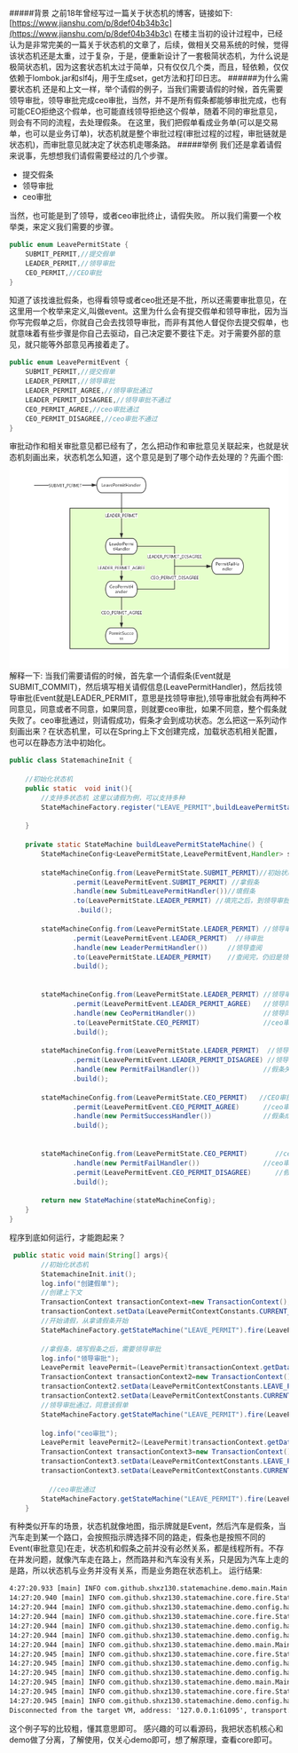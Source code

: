 #####背景
之前18年曾经写过一篇关于状态机的博客，链接如下:
 [https://www.jianshu.com/p/8def04b34b3c](https://www.jianshu.com/p/8def04b34b3c)
在楼主当初的设计过程中，已经认为是非常完美的一篇关于状态机的文章了，后续，做相关交易系统的时候，觉得该状态机还是太重，过于复杂，于是，便重新设计了一套极简状态机，为什么说是极简状态机，因为这套状态机太过于简单，只有仅仅几个类，而且，轻依赖，仅仅依赖于lombok.jar和slf4j，用于生成set，get方法和打印日志。
######为什么需要状态机
 还是和上文一样，举个请假的例子，当我们需要请假的时候，首先需要领导审批，领导审批完成ceo审批，当然，并不是所有假条都能够审批完成，也有可能CEO拒绝这个假单，也可能直线领导拒绝这个假单，随着不同的审批意见，则会有不同的流程，去处理假条。
在这里，我们把假单看成业务单(可以是交易单，也可以是业务订单)，状态机就是整个审批过程(审批过程的过程，审批链就是状态机)，而审批意见就决定了状态机走哪条路。
#####举例
我们还是拿着请假来说事，先想想我们请假需要经过的几个步骤。
* 提交假条
* 领导审批
* ceo审批


当然，也可能是到了领导，或者ceo审批终止，请假失败。
所以我们需要一个枚举类，来定义我们需要的步骤。
```java
public enum LeavePermitState {
    SUBMIT_PERMIT,//提交假单
    LEADER_PERMIT,//领导审批
    CEO_PERMIT,//CEO审批
}
```
知道了该找谁批假条，也得看领导或者ceo批还是不批，所以还需要审批意见，在这里用一个枚举来定义,叫做event。这里为什么会有提交假单和领导审批，因为当你写完假单之后，你就自己会去找领导审批，而非有其他人督促你去提交假单，也就意味着有些步骤是你自己去驱动，自己决定要不要往下走。对于需要外部的意见，就只能等外部意见再接着走了。
```java
public enum LeavePermitEvent {
    SUBMIT_PERMIT,//提交假单
    LEADER_PERMIT,//领导审批
    LEADER_PERMIT_AGREE,//领导审批通过
    LEADER_PERMIT_DISAGREE,//领导审批不通过
    CEO_PERMIT_AGREE,//ceo审批通过
    CEO_PERMIT_DISAGREE,//ceo审批不通过
}
```
审批动作和相关审批意见都已经有了，怎么把动作和审批意见关联起来，也就是状态机刻画出来，状态机怎么知道，这个意见是到了哪个动作去处理的？先画个图:
![未命名文件 (15).png](./doc/demo.png)
解释一下:
当我们需要请假的时候，首先拿一个请假条(Event就是SUBMIT_COMMIT)，然后填写相关请假信息(LeavePermitHandler)，然后找领导审批(Event就是LEADER_PERMIT，意思是找领导审批),领导审批就会有两种不同意见，同意或者不同意，如果同意，则就要ceo审批，如果不同意，整个假条就失败了。ceo审批通过，则请假成功，假条才会到成功状态。怎么把这一系列动作刻画出来？在状态机里，可以在Spring上下文创建完成，加载状态机相关配置，也可以在静态方法中初始化。
```java
public class StatemachineInit {

    //初始化状态机
    public static  void init(){
        //支持多状态机 这里以请假为例，可以支持多种
        StateMachineFactory.register("LEAVE_PERMIT",buildLeavePermitStateMachine());

    }

    private static StateMachine buildLeavePermitStateMachine() {
        StateMachineConfig<LeavePermitState,LeavePermitEvent,Handler> stateMachineConfig=new StateMachineConfig();

        stateMachineConfig.from(LeavePermitState.SUBMIT_PERMIT)//初始状态，提交假单
                .permit(LeavePermitEvent.SUBMIT_PERMIT) //拿假条
                .handle(new SubmitLeavePermitHandler())//填假条
                .to(LeavePermitState.LEADER_PERMIT) //填完之后，到领导审批
                 .build();

        stateMachineConfig.from(LeavePermitState.LEADER_PERMIT) //领导审批
                .permit(LeavePermitEvent.LEADER_PERMIT)  //待审批
                .handle(new LeaderPermitHandler())     //领导查阅
                .to(LeavePermitState.LEADER_PERMIT)    //查阅完，仍旧是领导审批状态
                .build();


        stateMachineConfig.from(LeavePermitState.LEADER_PERMIT) //领导审批
                .permit(LeavePermitEvent.LEADER_PERMIT_AGREE)   //领导同意
                .handle(new CeoPermitHandler())                 //领导同意之后CEO审批
                .to(LeavePermitState.CEO_PERMIT)                //ceo审批
                .build();

        stateMachineConfig.from(LeavePermitState.LEADER_PERMIT)  //领导审批
                .permit(LeavePermitEvent.LEADER_PERMIT_DISAGREE) //领导不同意
                .handle(new PermitFailHandler())                //假条失败
                .build();

        stateMachineConfig.from(LeavePermitState.CEO_PERMIT)   //CEO审批
                .permit(LeavePermitEvent.CEO_PERMIT_AGREE)      //ceo审批同意
                .handle(new PermitSuccessHandler())             //假条成功
                .build();


        stateMachineConfig.from(LeavePermitState.CEO_PERMIT)       //ceo审批
                .handle(new PermitFailHandler())                //ceo审批不通过
                .permit(LeavePermitEvent.CEO_PERMIT_DISAGREE)      //假条失败
                .build();

        return new StateMachine(stateMachineConfig);
    }
}
```
程序到底如何运行，才能跑起来？
```java
 public static void main(String[] args){
        //初始化状态机
        StatemachineInit.init();
        log.info("创建假单");
        //创建上下文
        TransactionContext transactionContext=new TransactionContext();
        transactionContext.setData(LeavePermitContextConstants.CURRENT_STATE, LeavePermitState.SUBMIT_PERMIT);
        //开始请假，从拿请假条开始
        StateMachineFactory.getStateMachine("LEAVE_PERMIT").fire(LeavePermitEvent.SUBMIT_PERMIT, transactionContext);

        //拿假条，填写假条之后，需要领导审批
        log.info("领导审批");
        LeavePermit leavePermit=(LeavePermit)transactionContext.getData(LeavePermitContextConstants.LEAVE_PERMIT);
        TransactionContext transactionContext2=new TransactionContext();
        transactionContext2.setData(LeavePermitContextConstants.LEAVE_PERMIT,leavePermit);
        transactionContext2.setData(LeavePermitContextConstants.CURRENT_STATE, LeavePermitState.LEADER_PERMIT);
        //领导审批通过，同意该假单
        StateMachineFactory.getStateMachine("LEAVE_PERMIT").fire(LeavePermitEvent.LEADER_PERMIT_AGREE, transactionContext2);

        log.info("ceo审批");
        LeavePermit leavePermit2=(LeavePermit)transactionContext.getData(LeavePermitContextConstants.LEAVE_PERMIT);
        TransactionContext transactionContext3=new TransactionContext();
        transactionContext3.setData(LeavePermitContextConstants.LEAVE_PERMIT,leavePermit2);
        transactionContext3.setData(LeavePermitContextConstants.CURRENT_STATE, LeavePermitState.CEO_PERMIT);
        
          //ceo审批通过
        StateMachineFactory.getStateMachine("LEAVE_PERMIT").fire(LeavePermitEvent.CEO_PERMIT_AGREE, transactionContext3);
    }
```
有种类似开车的场景，状态机就像地图，指示牌就是Event，然后汽车是假条，当汽车走到某一个路口，会按照指示牌选择不同的路走，假条也是按照不同的Event(审批意见)在走，状态机和假条之前并没有必然关系，都是线程所有。不存在并发问题，就像汽车走在路上，然而路并和汽车没有关系，只是因为汽车上走的是路，所以状态机与业务并没有关系，而是业务跑在状态机上。
运行结果:
```txt
4:27:20.933 [main] INFO com.github.shxz130.statemachine.demo.main.Main - 创建假单
14:27:20.940 [main] INFO com.github.shxz130.statemachine.core.fire.StateMachine - [StateMachine] runing currentState=[SUBMIT_PERMIT], event=[SUBMIT_PERMIT], handle=[SubmitLeavePermitHandler], nextState=[LEADER_PERMIT]
14:27:20.944 [main] INFO com.github.shxz130.statemachine.demo.config.handler.SubmitLeavePermitHandler - [SubmitLeavePermitHandler],permit=[LeavePermit(permitNo=PERMITN, status=INIT)]
14:27:20.944 [main] INFO com.github.shxz130.statemachine.core.fire.StateMachine - [StateMachine] runing currentState=[LEADER_PERMIT], event=[LEADER_PERMIT], handle=[LeaderPermitHandler], nextState=[LEADER_PERMIT]
14:27:20.944 [main] INFO com.github.shxz130.statemachine.demo.config.handler.LeaderPermitHandler - [LeaderPermitHandler],permit=[LeavePermit(permitNo=PERMITN, status=LEADER_PERMIT)]
14:27:20.944 [main] INFO com.github.shxz130.statemachine.demo.config.handler.LeaderPermitHandler - 等待领导审批
14:27:20.944 [main] INFO com.github.shxz130.statemachine.demo.main.Main - 领导审批
14:27:20.945 [main] INFO com.github.shxz130.statemachine.core.fire.StateMachine - [StateMachine] runing currentState=[LEADER_PERMIT], event=[LEADER_PERMIT_AGREE], handle=[CeoPermitHandler], nextState=[CEO_PERMIT]
14:27:20.945 [main] INFO com.github.shxz130.statemachine.demo.config.handler.CeoPermitHandler - [CeoPermitHandler],permit=[LeavePermit(permitNo=PERMITN, status=CEO_PERMIT)]
14:27:20.945 [main] INFO com.github.shxz130.statemachine.demo.config.handler.CeoPermitHandler - 等待ceo审批
14:27:20.945 [main] INFO com.github.shxz130.statemachine.demo.main.Main - 领导审批
14:27:20.945 [main] INFO com.github.shxz130.statemachine.core.fire.StateMachine - [StateMachine] runing currentState=[CEO_PERMIT], event=[CEO_PERMIT_AGREE], handle=[PermitSuccessHandler], nextState=[null]
14:27:20.945 [main] INFO com.github.shxz130.statemachine.demo.config.handler.PermitSuccessHandler - [PermitSuccessHandler],permit=[LeavePermit(permitNo=PERMITN, status=SUCCESS)],审批意见:[{}]
Disconnected from the target VM, address: '127.0.0.1:61095', transport: 'socket'
```
这个例子写的比较粗，懂其意思即可。
感兴趣的可以看源码，我把状态机核心和demo做了分离，了解使用，仅关心demo即可，想了解原理，查看core即可。
